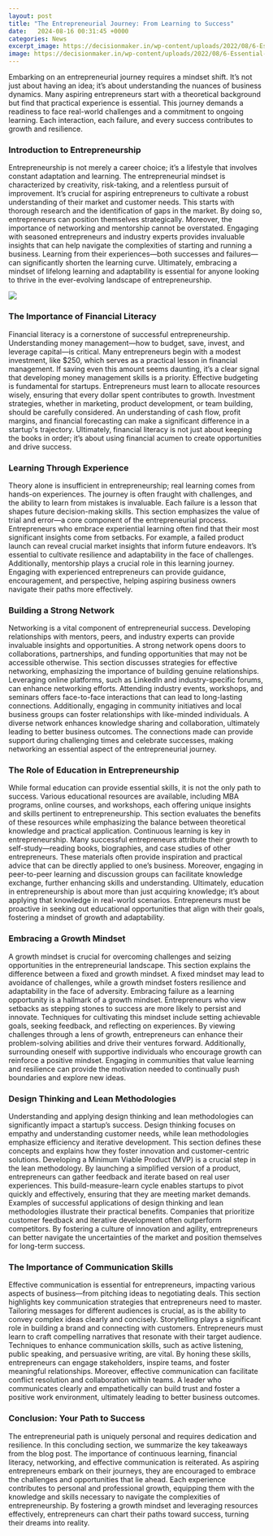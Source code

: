 ```yaml
---
layout: post
title: "The Entrepreneurial Journey: From Learning to Success"
date:   2024-08-16 00:31:45 +0000
categories: News
excerpt_image: https://decisionmaker.in/wp-content/uploads/2022/08/6-Essential-Steps-of-the-Entrepreneurial-Journey-1.jpg
image: https://decisionmaker.in/wp-content/uploads/2022/08/6-Essential-Steps-of-the-Entrepreneurial-Journey-1.jpg
---
```


Embarking on an entrepreneurial journey requires a mindset shift. It’s not just about having an idea; it’s about understanding the nuances of business dynamics. Many aspiring entrepreneurs start with a theoretical background but find that practical experience is essential. This journey demands a readiness to face real-world challenges and a commitment to ongoing learning. Each interaction, each failure, and every success contributes to growth and resilience.
### Introduction to Entrepreneurship
Entrepreneurship is not merely a career choice; it’s a lifestyle that involves constant adaptation and learning. The entrepreneurial mindset is characterized by creativity, risk-taking, and a relentless pursuit of improvement. It’s crucial for aspiring entrepreneurs to cultivate a robust understanding of their market and customer needs. This starts with thorough research and the identification of gaps in the market. By doing so, entrepreneurs can position themselves strategically.
Moreover, the importance of networking and mentorship cannot be overstated. Engaging with seasoned entrepreneurs and industry experts provides invaluable insights that can help navigate the complexities of starting and running a business. Learning from their experiences—both successes and failures—can significantly shorten the learning curve. Ultimately, embracing a mindset of lifelong learning and adaptability is essential for anyone looking to thrive in the ever-evolving landscape of entrepreneurship.

![](https://decisionmaker.in/wp-content/uploads/2022/08/6-Essential-Steps-of-the-Entrepreneurial-Journey-1.jpg)
### The Importance of Financial Literacy
Financial literacy is a cornerstone of successful entrepreneurship. Understanding money management—how to budget, save, invest, and leverage capital—is critical. Many entrepreneurs begin with a modest investment, like $250, which serves as a practical lesson in financial management. If saving even this amount seems daunting, it’s a clear signal that developing money management skills is a priority.
Effective budgeting is fundamental for startups. Entrepreneurs must learn to allocate resources wisely, ensuring that every dollar spent contributes to growth. Investment strategies, whether in marketing, product development, or team building, should be carefully considered. An understanding of cash flow, profit margins, and financial forecasting can make a significant difference in a startup's trajectory. Ultimately, financial literacy is not just about keeping the books in order; it’s about using financial acumen to create opportunities and drive success.
### Learning Through Experience
Theory alone is insufficient in entrepreneurship; real learning comes from hands-on experiences. The journey is often fraught with challenges, and the ability to learn from mistakes is invaluable. Each failure is a lesson that shapes future decision-making skills. This section emphasizes the value of trial and error—a core component of the entrepreneurial process.
Entrepreneurs who embrace experiential learning often find that their most significant insights come from setbacks. For example, a failed product launch can reveal crucial market insights that inform future endeavors. It’s essential to cultivate resilience and adaptability in the face of challenges. Additionally, mentorship plays a crucial role in this learning journey. Engaging with experienced entrepreneurs can provide guidance, encouragement, and perspective, helping aspiring business owners navigate their paths more effectively.
### Building a Strong Network
Networking is a vital component of entrepreneurial success. Developing relationships with mentors, peers, and industry experts can provide invaluable insights and opportunities. A strong network opens doors to collaborations, partnerships, and funding opportunities that may not be accessible otherwise. This section discusses strategies for effective networking, emphasizing the importance of building genuine relationships.
Leveraging online platforms, such as LinkedIn and industry-specific forums, can enhance networking efforts. Attending industry events, workshops, and seminars offers face-to-face interactions that can lead to long-lasting connections. Additionally, engaging in community initiatives and local business groups can foster relationships with like-minded individuals. A diverse network enhances knowledge sharing and collaboration, ultimately leading to better business outcomes. The connections made can provide support during challenging times and celebrate successes, making networking an essential aspect of the entrepreneurial journey.
### The Role of Education in Entrepreneurship
While formal education can provide essential skills, it is not the only path to success. Various educational resources are available, including MBA programs, online courses, and workshops, each offering unique insights and skills pertinent to entrepreneurship. This section evaluates the benefits of these resources while emphasizing the balance between theoretical knowledge and practical application.
Continuous learning is key in entrepreneurship. Many successful entrepreneurs attribute their growth to self-study—reading books, biographies, and case studies of other entrepreneurs. These materials often provide inspiration and practical advice that can be directly applied to one’s business. Moreover, engaging in peer-to-peer learning and discussion groups can facilitate knowledge exchange, further enhancing skills and understanding.
Ultimately, education in entrepreneurship is about more than just acquiring knowledge; it’s about applying that knowledge in real-world scenarios. Entrepreneurs must be proactive in seeking out educational opportunities that align with their goals, fostering a mindset of growth and adaptability.
### Embracing a Growth Mindset
A growth mindset is crucial for overcoming challenges and seizing opportunities in the entrepreneurial landscape. This section explains the difference between a fixed and growth mindset. A fixed mindset may lead to avoidance of challenges, while a growth mindset fosters resilience and adaptability in the face of adversity.
Embracing failure as a learning opportunity is a hallmark of a growth mindset. Entrepreneurs who view setbacks as stepping stones to success are more likely to persist and innovate. Techniques for cultivating this mindset include setting achievable goals, seeking feedback, and reflecting on experiences. By viewing challenges through a lens of growth, entrepreneurs can enhance their problem-solving abilities and drive their ventures forward.
Additionally, surrounding oneself with supportive individuals who encourage growth can reinforce a positive mindset. Engaging in communities that value learning and resilience can provide the motivation needed to continually push boundaries and explore new ideas.
### Design Thinking and Lean Methodologies
Understanding and applying design thinking and lean methodologies can significantly impact a startup’s success. Design thinking focuses on empathy and understanding customer needs, while lean methodologies emphasize efficiency and iterative development. This section defines these concepts and explains how they foster innovation and customer-centric solutions.
Developing a Minimum Viable Product (MVP) is a crucial step in the lean methodology. By launching a simplified version of a product, entrepreneurs can gather feedback and iterate based on real user experiences. This build-measure-learn cycle enables startups to pivot quickly and effectively, ensuring that they are meeting market demands.
Examples of successful applications of design thinking and lean methodologies illustrate their practical benefits. Companies that prioritize customer feedback and iterative development often outperform competitors. By fostering a culture of innovation and agility, entrepreneurs can better navigate the uncertainties of the market and position themselves for long-term success.
### The Importance of Communication Skills
Effective communication is essential for entrepreneurs, impacting various aspects of business—from pitching ideas to negotiating deals. This section highlights key communication strategies that entrepreneurs need to master. Tailoring messages for different audiences is crucial, as is the ability to convey complex ideas clearly and concisely.
Storytelling plays a significant role in building a brand and connecting with customers. Entrepreneurs must learn to craft compelling narratives that resonate with their target audience. Techniques to enhance communication skills, such as active listening, public speaking, and persuasive writing, are vital. By honing these skills, entrepreneurs can engage stakeholders, inspire teams, and foster meaningful relationships.
Moreover, effective communication can facilitate conflict resolution and collaboration within teams. A leader who communicates clearly and empathetically can build trust and foster a positive work environment, ultimately leading to better business outcomes.
### Conclusion: Your Path to Success
The entrepreneurial path is uniquely personal and requires dedication and resilience. In this concluding section, we summarize the key takeaways from the blog post. The importance of continuous learning, financial literacy, networking, and effective communication is reiterated.
As aspiring entrepreneurs embark on their journeys, they are encouraged to embrace the challenges and opportunities that lie ahead. Each experience contributes to personal and professional growth, equipping them with the knowledge and skills necessary to navigate the complexities of entrepreneurship. By fostering a growth mindset and leveraging resources effectively, entrepreneurs can chart their paths toward success, turning their dreams into reality.